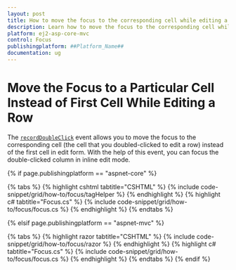```yaml
---
layout: post
title: How to move the focus to the corresponding cell while editing a row by double-clicking on a column in ##Platform_Name## Grid Component
description: Learn how to move the focus to the corresponding cell while editing a row by double-clicking on a column in inline edit mode of Syncfusion ##Platform_Name## Grid component of Syncfusion Essential JS 2 and more.
platform: ej2-asp-core-mvc
control: Focus
publishingplatform: ##Platform_Name##
documentation: ug
---
```



# Move the Focus to a Particular Cell Instead of First Cell While Editing a Row

The [`recordDoubleClick`](https://help.syncfusion.com/cr/cref_files/aspnetcore-js2/Syncfusion.EJ2~Syncfusion.EJ2.Grids.Grid~recordDoubleClick.html) event allows you to move the focus to the corresponding cell (the cell that you doubled-clicked to edit a row) instead of the first cell in edit form. With the help of this event, you can focus the double-clicked column in inline edit mode.

{% if page.publishingplatform == "aspnet-core" %}

{% tabs %}
{% highlight cshtml tabtitle="CSHTML" %}
{% include code-snippet/grid/how-to/focus/tagHelper %}
{% endhighlight %}
{% highlight c# tabtitle="Focus.cs" %}
{% include code-snippet/grid/how-to/focus/focus.cs %}
{% endhighlight %}
{% endtabs %}

{% elsif page.publishingplatform == "aspnet-mvc" %}

{% tabs %}
{% highlight razor tabtitle="CSHTML" %}
{% include code-snippet/grid/how-to/focus/razor %}
{% endhighlight %}
{% highlight c# tabtitle="Focus.cs" %}
{% include code-snippet/grid/how-to/focus/focus.cs %}
{% endhighlight %}
{% endtabs %}
{% endif %}

